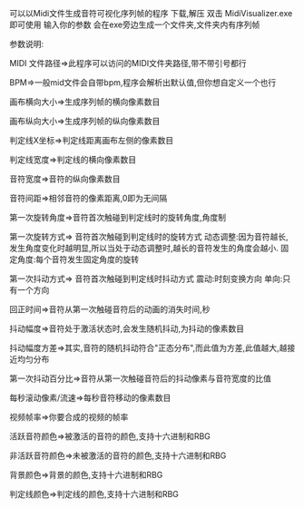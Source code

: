 可以以Midi文件生成音符可视化序列帧的程序
下载,解压
双击 MidiVisualizer.exe 即可使用
输入你的参数
会在exe旁边生成一个文件夹,文件夹内有序列帧

参数说明:

MIDI 文件路径=>此程序可以访问的MIDI文件夹路径,带不带引号都行

BPM=>一般mid文件会自带bpm,程序会解析出默认值,但你想自定义一个也行

画布横向大小=>生成序列帧的横向像素数目

画布纵向大小=>生成序列帧的纵向像素数目

判定线X坐标=>判定线距离画布左侧的像素数目

判定线宽度=>判定线的横向像素数目

音符宽度=>音符的纵向像素数目

音符间距=>相邻音符的像素距离,0即为无间隔

第一次旋转角度=>音符首次触碰到判定线时的旋转角度,角度制

第一次旋转方式=>
音符首次触碰到判定线时的旋转方式
动态调整:因为音符越长,发生角度变化时越明显,所以当处于动态调整时,越长的音符发生的角度会越小.
固定角度:每个音符发生固定角度的旋转

第一次抖动方式=>
音符首次触碰到判定线时抖动方式
震动:时刻变换方向
单向:只有一个方向

回正时间=>音符从第一次触碰音符后的动画的消失时间,秒

抖动幅度=>音符处于激活状态时,会发生随机抖动,为抖动的像素数目

抖动幅度方差=>其实,音符的随机抖动符合"正态分布",而此值为方差,此值越大,越接近均匀分布

第一次抖动百分比=>音符从第一次触碰音符后的抖动像素与音符宽度的比值

每秒滚动像素/流速=>每秒音符移动的像素数目

视频帧率=>你要合成的视频的帧率

活跃音符颜色=>被激活的音符的颜色,支持十六进制和RBG

非活跃音符颜色=>未被激活的音符的颜色,支持十六进制和RBG

背景颜色=>背景的颜色,支持十六进制和RBG

判定线颜色=>判定线的颜色,支持十六进制和RBG
